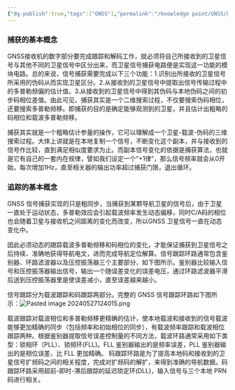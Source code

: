 ```yaml
---
{"dg-publish":true,"tags":["GNSS"],"permalink":"/knowledge point/GNSS/捕获&跟踪/","dgPassFrontmatter":true}
---
```


### 捕获的基本概念
GNSS接收机的数字部分要完成跟踪和解码工作，就必须将自己所接收到的卫星信号与其他不同的卫星信号中区分出来，而卫星信号捕获电路便是实现这一功能的模块电路。总的来说，信号捕获需要完成以下三个功能：1.识别出所接收的卫星信号所采用的伪码从而实现卫星区分。2.从接收到的卫星信号中提取出信号传输过程中的多普勒频偏的估计值。3.从接收到的卫星信号中得到其伪码与本地伪码之间的初步码相位差值。由此可见，捕获其实是一个二维搜索过程，不仅要搜索伪码相位，还要搜索多普勒频移。即捕获的目的是确定能够观测到的卫星，并且估计出粗略的码相位和载波多普勒频移。

捕获其实就是一个粗略估计参量的操作，它可以理解成一个卫星-载波-伪码的三维搜索过程。大体上讲就是在本地复制一个信号，不断变化这个副本，并与接收到的信号作比较，直到满足相似度要求为止。而副本信号变化的依据是捕获算法，也就是它有自己的一套内在规律，譬如我们设定一个“+1律”，那么信号频率就会从0开始，每次增加1Hz，直至相关器的输出功率超过捕获门限，退出循环。

### 追踪的基本概念
GNSS 信号捕获实现的只是粗同步，当捕获到某颗导航卫星的信号后，由于卫星一直处于运动状态，多普勒效应会引起载波频率发生动态偏移，同时C/A码的相位也会随着卫星与接收机之间距离的变化而改变，所以GNSS 卫星信号一直在动态变化中。

因此必须动态的跟踪载波多普勒频移和码相位的变化，才能保证捕获到卫星信号之后持续、准确地获得导航电文，进而完成导航定位解算。信号跟踪环路通常包含鉴别器、环路滤波器以及压控振荡器三个主要部分，如下图所示。鉴别器比较输入信号和压控振荡器输出信号，输出一个随误差变化的误差电压，通过环路滤波器平滑后送到压控振荡器里是使误差减小，直至误差越来越小。

信号跟踪分为载波跟踪和码跟踪两部分。完整的 GNSS 信号跟踪环路如下图所示：![Pasted image 20240527124015.png](/img/user/knowledge%20point/imgs/Pasted%20image%2020240527124015.png)

载波跟踪对载波相位和多普勒频移更精确的估计，使本地载波和接收到的信号载波能够更加精确的同步（包括频率和初始相位的同步），有载波频率跟踪和载波相位跟踪两种。根据鉴别器提取信号误差控制量的不同方法，载波环路通常采用如下类型：锁相环（PLL）、锁频环(FLL)。FLL 鉴别器输出的是频率误差，PLL 鉴别器输出的是相位误差，比 FLL 更加精确。 码跟踪环路是为了提高本地码和接收到的卫星信号扩频码之间的相关程度，完成对扩频码的解扩，来得到准确的导航数据。码跟踪环路采用超前-即时-滞后跟踪的延迟琐定环(DLL)，输入信号与三个本地 PRN 码进行相关。